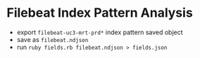# Filebeat Index Pattern Analysis

- export `filebeat-uc3-mrt-prd*` index pattern saved object
- save as `filebeat.ndjson`
- run `ruby fields.rb filebeat.ndjson > fields.json`